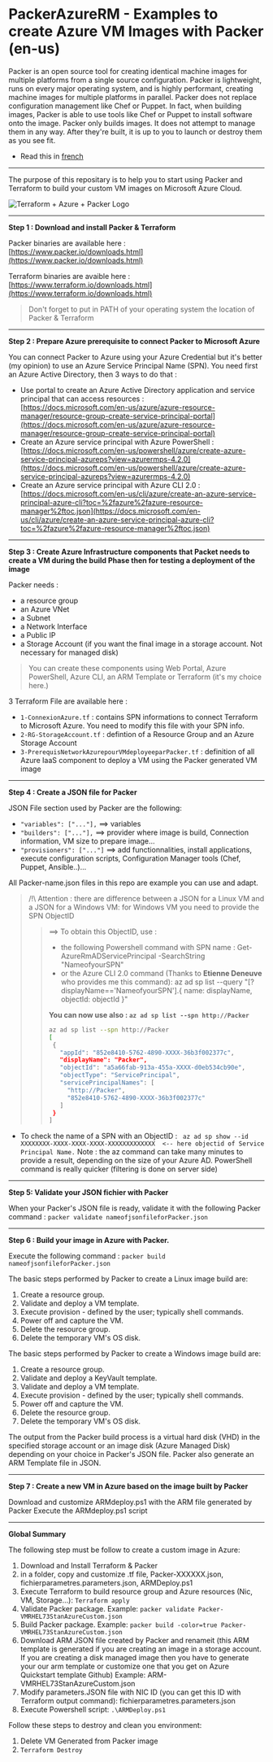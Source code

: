 # PackerAzureRM - Examples to create Azure VM Images with Packer (en-us) 

Packer is an open source tool for creating identical machine images for multiple platforms from a single source configuration. Packer is lightweight, runs on every major operating system, and is highly performant, creating machine images for multiple platforms in parallel. Packer does not replace configuration management like Chef or Puppet. In fact, when building images, Packer is able to use tools like Chef or Puppet to install software onto the image. Packer only builds images. It does not attempt to manage them in any way. After they're built, it is up to you to launch or destroy them as you see fit.

* Read this in [french](readme.fr.md)
--------------------------------------------------------------------------------------------------------
The purpose of this repositary is to help you to start using Packer and Terraform to build your custom VM images on Microsoft Azure Cloud.

![Terraform + Azure + Packer Logo](https://github.com/squasta/PackerAzureRM/blob/master/AzurePackerTerraform.PNG)

--------------------------------------------------------------------------------------------------------

**Step 1 : Download and install Packer & Terraform**

Packer binaries are available here  : </br>[https://www.packer.io/downloads.html](https://www.packer.io/downloads.html)

Terraform binaries are avaible here : </br>[https://www.terraform.io/downloads.html](https://www.terraform.io/downloads.html)

> Don't forget to put in PATH of your operating system the location of Packer & Terraform

---------------------------------------------------------------------------------------------------------

**Step 2 : Prepare Azure prerequisite to connect Packer to Microsoft Azure**

You can connect Packer to Azure using your Azure Credential but it's better (my opinion) to use an Azure Service Principal Name (SPN).
You need first an Azure Active Directory, then 3 ways to do that : 
- Use portal to create an Azure Active Directory application and service principal that can access resources : </br>[https://docs.microsoft.com/en-us/azure/azure-resource-manager/resource-group-create-service-principal-portal](https://docs.microsoft.com/en-us/azure/azure-resource-manager/resource-group-create-service-principal-portal)
- Create an Azure service principal with Azure PowerShell : </br>
[https://docs.microsoft.com/en-us/powershell/azure/create-azure-service-principal-azureps?view=azurermps-4.2.0](https://docs.microsoft.com/en-us/powershell/azure/create-azure-service-principal-azureps?view=azurermps-4.2.0)
- Create an Azure service principal with Azure CLI 2.0 : </br>[https://docs.microsoft.com/en-us/cli/azure/create-an-azure-service-principal-azure-cli?toc=%2fazure%2fazure-resource-manager%2ftoc.json](https://docs.microsoft.com/en-us/cli/azure/create-an-azure-service-principal-azure-cli?toc=%2fazure%2fazure-resource-manager%2ftoc.json)

---------------------------------------------------------------------------------------------------------

**Step 3 : Create Azure Infrastructure components that Packet needs to create a VM during the build Phase then for testing a deployment of the image**

Packer needs : 
- a resource group
- an Azure VNet
- a Subnet
- a Network Interface 
- a Public IP
- a Storage Account (if you want the final image in a storage account. Not necessary for managed disk)

> You can create these components using Web Portal, Azure PowerShell, Azure CLI, an ARM Template or Terraform (it's my choice here.)

3 Terraform File are available here :
- ``1-ConnexionAzure.tf`` : contains SPN informations to connect Terraform to Microsoft Azure. You need to modify this file with your SPN info.
- ``2-RG-StorageAccount.tf`` : defintion of a Resource Group and an Azure Storage Account
- ``3-PrerequisNetworkAzurepourVMdeployeeparPacker.tf`` : definition of all Azure IaaS component to deploy a VM using the Packer generated VM image

---------------------------------------------------------------------------------------------------------

**Step 4 : Create a JSON file for Packer**

JSON File section used by Packer are the following: 
- ``"variables": ["..."],``        ==> variables
- ``"builders": ["..."],``         ==> provider where image is build, Connection information, VM size to prepare image...
- ``"provisioners": ["..."]``      ==> add functionnalities, install applications, execute configuration scripts, Configuration Manager tools (Chef, Puppet, Ansible..)...

All Packer-name.json files in this repo are example you can use and adapt.

>/!\ Attention : there are difference between a JSON for a Linux VM and a JSON for a Windows VM: for Windows VM you need to provide the SPN ObjectID 
>>==> To obtain this ObjectID, use :
>>- the following Powershell command with SPN name : Get-AzureRmADServicePrincipal -SearchString "NameofyourSPN"
>>- or the Azure CLI 2.0 command (Thanks to **Etienne Deneuve** who provides me this command):
>>az ad sp list --query "[?displayName=='NameofyourSPN'].{ name: displayName, objectId: objectId }" <br/>
>>
>> **You can now use also : ``az ad sp list --spn http://Packer``**
>>```Bash
>>az ad sp list --spn http://Packer
>>[
>>  {
>>    "appId": "852e8410-5762-4890-XXXX-36b3f002377c",
>>    "displayName": "Packer",
>>    "objectId": "a5a66fab-913a-455a-XXXX-d0eb534cb90e",
>>    "objectType": "ServicePrincipal",
>>    "servicePrincipalNames": [
>>      "http://Packer",
>>      "852e8410-5762-4890-XXXX-36b3f002377c"
>>    ]
>>  }
>>]
>>```
- To check the name of a SPN with an ObjectID : `` az ad sp show --id XXXXXXXX-XXXX-XXXX-XXXX-XXXXXXXXXXXXX  <-- here objectid of Service Principal Name.`` Note : the az command can take many minutes to provide a result, depending on the size of your Azure AD. PowerShell command is really quicker (filtering is done on server side)



---------------------------------------------------------------------------------------------------------

**Step 5: Validate your JSON fichier with Packer**

When your Packer's JSON file is ready, validate it with the following Packer command : 
``packer validate nameofjsonfileforPacker.json``

---------------------------------------------------------------------------------------------------------
**Step 6 : Build your image in Azure with Packer.**

Execute the following command : ``packer build nameofjsonfileforPacker.json``

The basic steps performed by Packer to create a Linux image build are:
1. Create a resource group.
1. Validate and deploy a VM template.
1. Execute provision - defined by the user; typically shell commands.
1. Power off and capture the VM.
1. Delete the resource group.
1. Delete the temporary VM's OS disk.

The basic steps performed by Packer to create a Windows image build are:
1. Create a resource group.
1. Validate and deploy a KeyVault template.
1. Validate and deploy a VM template.
1. Execute provision - defined by the user; typically shell commands.
1. Power off and capture the VM.
1. Delete the resource group.
1. Delete the temporary VM's OS disk.

The output from the Packer build process is a virtual hard disk (VHD) in the specified storage account or an image disk (Azure Managed Disk) depending on your choice in Packer's JSON file. Packer also generate an ARM Template file in JSON.

---------------------------------------------------------------------------------------------------------
**Step 7 : Create a new VM in Azure based on the image built by Packer**

Download and customize ARMdeploy.ps1 with the ARM file generated by Packer
Execute the ARMdeploy.ps1 script

---------------------------------------------------------------------------------------------------------
**Global Summary** 

The following step must be follow to create a custom image in Azure:
1. Download and Install Terraform & Packer
1. in a folder, copy and customize .tf file, Packer-XXXXXX.json, fichierparametres.parameters.json, ARMDeploy.ps1
1. Execute Terraform to build resource group and Azure resources (Nic, VM, Storage...): ``Terraform apply``
1. Validate Packer package. Example: ``packer validate Packer-VMRHEL73StanAzureCustom.json``
1. Build Packer package. Example: ``packer build -color=true Packer-VMRHEL73StanAzureCustom.json``
1. Download ARM JSON file created by Packer and renameit (this ARM template is generated if you are creating an image in a storage account. If you are creating a disk managed image then you have to generate your our arm template or customize one that you get on Azure Quickstart template Github) Example: ARM-VMRHEL73StanAzureCustom.json
1. Modify parameters.JSON file with NIC ID (you can get this ID with Terraform output command): fichierparametres.parameters.json
1. Execute Powershell script:  ``.\ARMDeploy.ps1``

Follow these steps to destroy and clean you environment:
1. Delete VM Generated from Packer image
1. ``Terraform Destroy``
